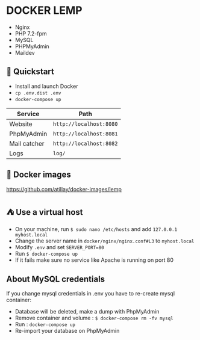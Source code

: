 # DOCKER LEMP
- Nginx
- PHP 7.2-fpm
- MySQL
- PHPMyAdmin
- Maildev

## :rocket: Quickstart 
- Install and launch Docker  
- `cp .env.dist .env`  
- `docker-compose up`

| Service      | Path                    |
| ------------ | ----------------------- |
| Website      | `http://localhost:8080` | 
| PhpMyAdmin   | `http://localhost:8081` |
| Mail catcher | `http://localhost:8082` |
| Logs         | `log/`                  |

## :whale: Docker images
https://github.com/atillay/docker-images/lemp


## :tent: Use a virtual host
- On your machine, run `$ sudo nano /etc/hosts` and add `127.0.0.1   myhost.local`
- Change the server name in `docker/nginx/nginx.conf#L3` to `myhost.local`
- Modify `.env` and set `SERVER_PORT=80`
- Run `$ docker-compose up`
- If it fails make sure no service like Apache is running on port 80 

## About MySQL credentials
If you change mysql credentials in .env you have to re-create mysql container:
- Database will be deleted, make a dump with PhpMyAdmin
- Remove container and volume : `$ docker-compose rm -fv mysql`
- Run : `docker-compose up` 
- Re-import your database on PhpMyAdmin
